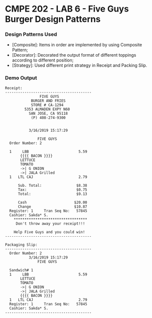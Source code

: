 # CMPE 202 - LAB 6 - Five Guys Burger Design Patterns

### Design Patterns Used

- [Composite]: Items in order are implemented by using Composite Pattern;
- [Decorator]: Decorated the output format of different toppings according to different position; 
- [Strategy]: Used different print strategy in Receipt and Packing Slip. 

### Demo Output

```
Receipt:
----------------------------------------
                FIVE GUYS                
            BURGER AND FRIES            
            STORE # CA-1294             
         5353 ALMADEN EXPY N60          
           SAN JOSE, CA 95118           
            (P) 408-274-9300            


           3/16/2019 15:17:29    

               FIVE GUYS                
  Order Number: 2 

  1     LBB                       5.59  
       {{{{ BACON }}}} 
       LETTUCE
       TOMATO 
       ->| G ONION                 
       ->| JALA Grilled                                                                                                  
  1   LTL CAJ                     2.79  
                                        
      Sub. Total:                $8.38  
      Tax:                       $0.75  
      Total:                     $9.13  
                                        
      Cash                      $20.00  
      Change                    $10.87  
  Register: 1     Tran Seq No:   57845  
  Cashier: Sakda* S.                    
    **********************************       
     Don't throw away your receipt!!!        

    Help Five Guys and you could win!                                   
----------------------------------------

Packaging Slip:
----------------------------------------
  Order Number: 2                      
           3/16/2019 15:17:29           
               FIVE GUYS 

  Sandwich# 1                            
  1     LBB                       5.59  
       LETTUCE
       TOMATO 
       ->| G ONION                                                      
       ->| JALA Grilled                                      
       {{{{ BACON }}}}                   
  1   LTL CAJ                     2.79  
  Register: 1     Tran Seq No:   57845  
  Cashier: Sakda* S.                    
----------------------------------------

